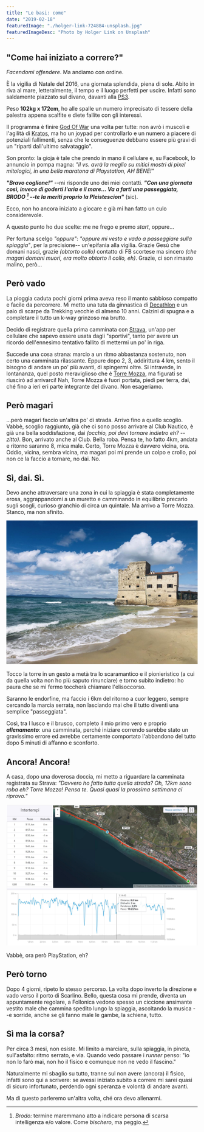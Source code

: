 ```yaml
---
title: "Le basi: come"
date: "2019-02-18"
featuredImage: "./holger-link-724884-unsplash.jpg"
featuredImageDesc: "Photo by Holger Link on Unsplash"
---
```


## "Come hai iniziato a correre?"

_Facendomi offendere_. Ma andiamo con ordine.

È la vigilia di Natale del 2016, una giornata splendida, piena di sole. Abito in riva al mare, letteralmente, il tempo e il luogo perfetti per uscire. Infatti sono saldamente piazzato sul divano, davanti alla [PS3](https://it.wikipedia.org/wiki/PlayStation_3).<!-- end -->

Peso **102kg x 172cm**, ho alle spalle un numero imprecisato di tessere della palestra appena scalfite e diete fallite con gli interessi.

Il programma è finire [God Of War](https://it.wikipedia.org/wiki/God_of_War:_Ascension) una volta per tutte: non avrò i muscoli e l'agilità di [Kratos](<https://it.wikipedia.org/wiki/Kratos_(God_of_War)>), ma ho un joypad per controllarlo e un numero a piacere di potenziali fallimenti, senza che le conseguenze debbano essere più gravi di un "riparti dall'ultimo salvataggio".

Son pronto: la gioja è tale che prendo in mano il cellulare e, su Facebook, lo annuncio in pompa magna: _"il vs. avrà la meglio su mitici mostri di pixel mitologici, in una bella maratona di Playstation, AH BENE!"_

**_"Bravo coglione!"_** --mi risponde uno dei miei contatti. **_"Con una giornata così, invece di goderti l'aria e il mare... Va a farti una passeggiata, BRODO [^1] --te la meriti proprio la Pleistescion"_** (sic).

Ecco, non ho ancora iniziato a giocare e già mi han fatto un culo considerevole.

A questo punto ho due scelte: me ne frego e premo _start_, oppure...

Per fortuna scelgo _"oppure"_: _"oppure mi vesto e vado a passeggiare sulla spiaggia"_, per la precisione-- un'epifania alla vigilia. Grazie Gesù che domani nasci, grazie _(obtorto collo)_ contatto di FB scortese ma sincero _(che magari domani muori, era molto obtorto il collo, eh)_. Grazie, ci son rimasto malino, però...

## Però vado

La pioggia caduta pochi giorni prima aveva reso il manto sabbioso compatto e facile da percorrere. Mi metto una tuta da ginnastica di [Decathlon](https://www.decathlon.it) e un paio di scarpe da Trekking vecchie di almeno 10 anni. Calzini di spugna e a completare il tutto un k-way grinzoso ma brutto.

Decido di registrare quella prima camminata con [Strava](https://www.strava.com), un'app per cellulare che sapevo essere usata dagli "sportivi", tanto per avere un ricordo dell'ennesimo tentativo fallito di mettermi un po' in riga.

Succede una cosa strana: marcio a un ritmo abbastanza sostenuto, non certo una camminata rilassante. Eppure dopo 2, 3, addirittura 4 km, sento il bisogno di andare un po' più avanti, di spingermi oltre. Si intravede, in lontananza, quel posto meraviglioso che è [Torre Mozza](<https://it.wikipedia.org/wiki/Torre_Mozza_(Piombino)>), ma figurati se riuscirò ad arrivarci! Nah, Torre Mozza è fuori portata, piedi per terra, dai, ché fino a ieri eri parte integrante del divano. Non esageriamo.

## Però magari

...però magari faccio un'altra po' di strada. Arrivo fino a quello scoglio. Vabbè, scoglio raggiunto, già che ci sono posso arrivare al Club Nautico, è già una bella soddisfazione, dai _(occhio, poi devi tornare indietro eh? --zitto)_. Bon, arrivato anche al Club. Bella roba. Pensa te, ho fatto 4km, andata e ritorno saranno 8, mica male. Certo, Torre Mozza è davvero vicina, ora. Oddio, vicina, sembra vicina, ma magari poi mi prende un colpo e crollo, poi non ce la faccio a tornare, no dai. No.

## Sì, dai. Sì.

Devo anche attraversare una zona in cui la spiaggia è stata completamente erosa, aggrappandomi a un muretto e camminando in equilibrio precario sugli scogli, curioso granchio di circa un quintale. Ma arrivo a Torre Mozza. Stanco, ma non sfinito.

![Torre mozza!](torre_mozza.jpg)

Tocco la torre in un gesto a metà tra lo scaramantico e il pionieristico (a cui da quella volta non ho più saputo rinunciare) e torno subito indietro: ho paura che se mi fermo toccherà chiamare l'elisoccorso.

Saranno le endorfine, ma faccio i 6km del ritorno a cuor leggero, sempre cercando la marcia serrata, non lasciando mai che il tutto diventi una semplice "passeggiata".

Così, tra l lusco e il brusco, completo il mio primo vero e proprio **_allenamento_**: una camminata, perché iniziare correndo sarebbe stato un gravissimo errore ed avrebbe certamente comportato l'abbandono del tutto dopo 5 minuti di affanno e sconforto.

## Ancora! Ancora!

A casa, dopo una doverosa doccia, mi metto a riguardare la camminata registrata su Strava: _"Davvero ho fatto tutta quella strada? Oh, 12km sono roba eh? Torre Mozza! Pensa te. Quasi quasi la prossima settimana ci riprovo."_

![Il mio primo allenamento!](allenamento.jpg)

Vabbè, ora però PlayStation, eh?

## Però torno

Dopo 4 giorni, ripeto lo stesso percorso. La volta dopo inverto la direzione e vado verso il porto di Scarlino. Bello, questa cosa mi prende, diventa un appuntamente regolare, a Follonica vedono spesso un ciccione ansimante vestito male che cammina spedito lungo la spiaggia, ascoltando la musica --e sorride, anche se gli fanno male le gambe, la schiena, tutto.

## Sì ma la corsa?

Per circa 3 mesi, non esiste. Mi limito a marciare, sulla spiaggia, in pineta, sull'asfalto: ritmo serrato, e via. Quando vedo passare i _runner_ penso: "io non lo farò mai, non ho il fisico e comunque non ne vedo il fascino."

Naturalmente mi sbaglio su tutto, tranne sul non avere (ancora) il fisico, infatti sono qui a scrivere: se avessi iniziato subito a correre mi sarei quasi di sicuro infortunato, perdendo ogni speranza e volontà di andare avanti.

Ma di questo parleremo un'altra volta, ché ora devo allenarmi.

[^1]: _Brodo:_ termine maremmano atto a indicare persona di scarsa intelligenza e/o valore. Come _bischero_, ma peggio.
